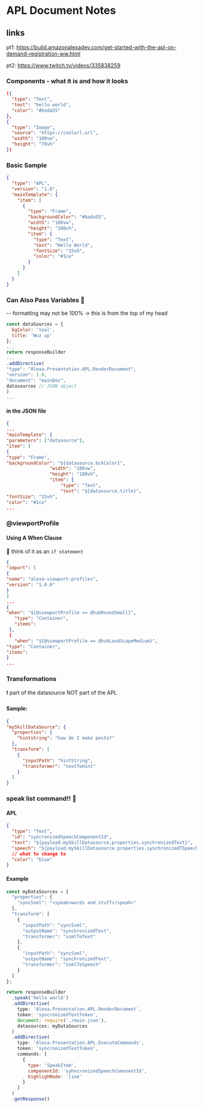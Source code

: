 # APL Document Notes

## links

pt1: <https://build.amazonalexadev.com/get-started-with-the-apl-on-demand-registration-ww.html>

pt2: <https://www.twitch.tv/videos/335838259>

### Components - what it is and how it looks

```json
({
  "type": "Text",
  "text": "hello world",
  "color": "#bada55"
},
{
  "type": "Image",
  "source": "https://coolurl.url",
  "width": "100vw",
  "height": "70vh"
})
```

### Basic Sample

```json
{
  "type": "APL",
  "version": "1.0",
  "mainTemplate": {
    "item": [
      {
        "type": "Frame",
        "backgroundColor": "#bada55",
        "width": "100vw",
        "height": "100vh",
        "item": {
          "type": "Text",
          "text": "Hello World",
          "fontSize": "15vh",
          "color": "#1ce"
        }
      }
    ]
  }
}
```

### Can Also Pass Variables 🔑

-- formatting may not be 100% → this is from the top of my head

```javascript
const dataSources = {
  bgColor: 'teal',
  title: 'Wuz up'
};
...
return responseBuilder
...
.addDirective(
"type": "Alexa.Presentation.APL.RenderDocument",
"version": 1.0,
"document": "mainDoc",
datasources // JSON object
)
...
```

#### in the JSON file

```json
{
...
"mainTemplate": {
"parameters": ["datasource"],
"item": [
{
"type": "Frame",
"backgroundColor": "${datasource.bckColor}",
                "width": "100vw",
                "height": "100vh",
                "item": {
                    "type": "Text",
                    "text": "${datasource.title}",
"fontSize": "15vh",
"color": "#1ce"
...
```

### @viewportProfile

#### Using A When Clause

🐣 think of it as an `if statement`

```json
{
"import": [
{
"name": "alexa-viewport-profiles",
"version": "1.0.0"
}
]
...
{
"when": "${@viewportProfile == @hubRoundSmall}",
   "type": "Container",
   "items":
 },
 {
   "when": "${@viewportProfile == @hubLandScapeMedium}",
"type": "Container",
"items":
}
...
```

### Transformations

❗ part of the datasource NOT part of the APL

#### Sample:

```json
{
"mySkillDataSource": {
  "properties": {
    "hintstring": "how do I make pesto?"
  },
  "transform": [
    {
      "inputPath": "hintString",
      "transformer": "textToHint"
    }
  ]
}
```

### speak list command!! 🔑

#### APL

```json
{
  "type": "Text",
  "id": "syncronizedSpeechComponentId",
  "text": "${payload.mySkillDatasource.properties.synchronizedText}",
  "speech": "${payload.mySkillDatasource.properties.synchronizedTSpeech}",
  // what to change to
  "color": "blue"
}
```

#### Example

```javascript
const myDataSources = {
  "properties": {
    "syncSsml": "<speak>words and stuff</speak>"
  },
  "transform": [
    {
      "inputPath": "syncSsml",
      "outputName": "synchronizedText",
      "transformer": "ssmlToText"
    },
    {
      "inputPath": "syncSsml",
      "outputName": "synchronizedText",
      "transformer": "ssmlToSpeech"
    }
  ]
};

return responseBuilder
  .speak('hello world')
  .addDirective(
    type: 'Alexa.Presentation.APL.RenderDocument',
    token: 'syncronizedTextToken',
    document: require('./main.json'),
    datasources: myDataSources
  )
  .addDirective(
    type: 'Alexa.Presentation.APL.ExecuteCommands',
    token: 'syncronizedTextToken',
    commands: [
      {
        type: 'SpeakItem',
        componentId: 'syhncronizedSpeechComonentId',
        highlighMode: 'line'
      }
    ]
  )
  .getResponse()
```

